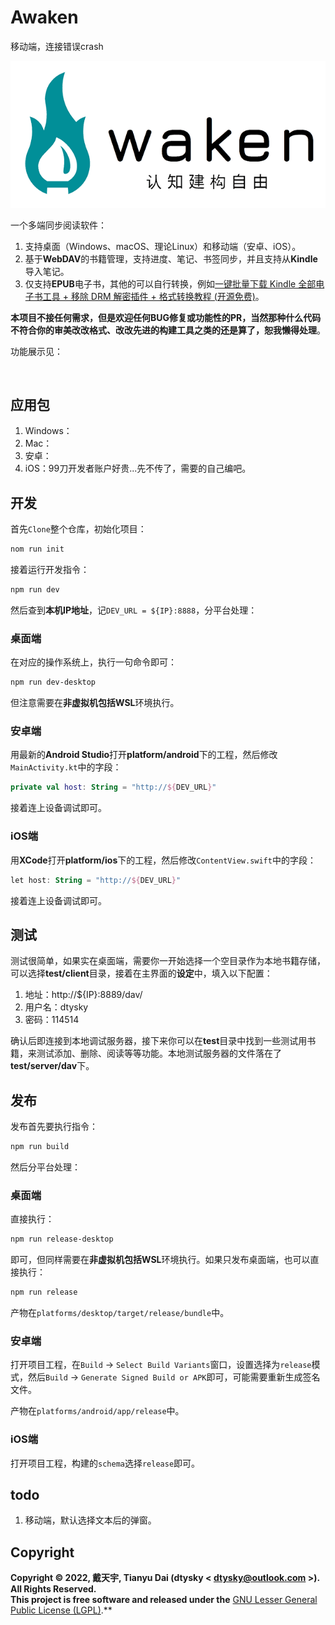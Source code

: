 # Awaken

移动端，连接错误crash

![](./src/frontend/assets/logo.png)

一个多端同步阅读软件：

1. 支持桌面（Windows、macOS、理论Linux）和移动端（安卓、iOS）。
2. 基于**WebDAV**的书籍管理，支持进度、笔记、书签同步，并且支持从**Kindle**导入笔记。
3. 仅支持**EPUB**电子书，其他的可以自行转换，例如[一键批量下载 Kindle 全部电子书工具 + 移除 DRM 解密插件 + 格式转换教程 (开源免费)](https://www.iplaysoft.com/kindle-download-dedrm.html)。

**本项目不接任何需求，但是欢迎任何BUG修复或功能性的PR，当然那种什么代码不符合你的审美改改格式、改改先进的构建工具之类的还是算了，恕我懒得处理**。

功能展示见：

![![]()]()

## 应用包

1. Windows：
2. Mac：
3. 安卓：
4. iOS：99刀开发者账户好贵...先不传了，需要的自己编吧。

## 开发

首先`Clone`整个仓库，初始化项目：

```sh
nom run init
```

接着运行开发指令：

```sh
npm run dev
```

然后查到**本机IP地址**，记`DEV_URL = ${IP}:8888`，分平台处理：

### 桌面端

在对应的操作系统上，执行一句命令即可：

```sh
npm run dev-desktop
```

但注意需要在**非虚拟机包括WSL**环境执行。

### 安卓端

用最新的**Android Studio**打开**platform/android**下的工程，然后修改`MainActivity.kt`中的字段：

```kotlin
private val host: String = "http://${DEV_URL}"
```

接着连上设备调试即可。

### iOS端

用**XCode**打开**platform/ios**下的工程，然后修改`ContentView.swift`中的字段：

```kotlin
let host: String = "http://${DEV_URL}"
```

接着连上设备调试即可。

## 测试

测试很简单，如果实在桌面端，需要你一开始选择一个空目录作为本地书籍存储，可以选择**test/client**目录，接着在主界面的**设定**中，填入以下配置：

1. 地址：http://${IP}:8889/dav/
2. 用户名：dtysky
3. 密码：114514

确认后即连接到本地调试服务器，接下来你可以在**test**目录中找到一些测试用书籍，来测试添加、删除、阅读等等功能。本地测试服务器的文件落在了**test/server/dav**下。

## 发布

发布首先要执行指令：

```sh
npm run build
```

然后分平台处理：

### 桌面端

直接执行：

```sh
npm run release-desktop
```

即可，但同样需要在**非虚拟机包括WSL**环境执行。如果只发布桌面端，也可以直接执行：

```sh
npm run release
```

产物在`platforms/desktop/target/release/bundle`中。

### 安卓端

打开项目工程，在`Build` -> `Select Build Variants`窗口，设置选择为`release`模式，然后`Build` -> `Generate Signed Build or APK`即可，可能需要重新生成签名文件。

产物在`platforms/android/app/release`中。

### iOS端

打开项目工程，构建的`schema`选择`release`即可。

## todo

1. 移动端，默认选择文本后的弹窗。

## Copyright

**Copyright © 2022, 戴天宇, Tianyu Dai (dtysky < dtysky@outlook.com >). All Rights Reserved.**  
**This project is free software and released under the** [GNU Lesser General Public License (LGPL)](https://www.gnu.org/licenses/lgpl-3.0.en.html).**
